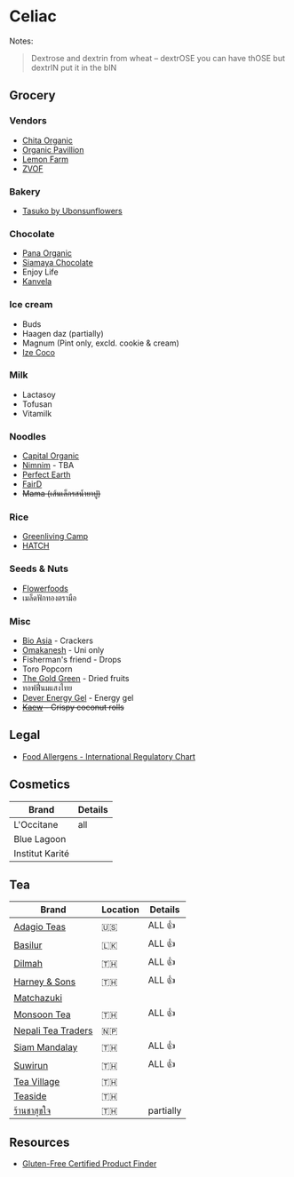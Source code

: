 # Celiac

Notes:

> Dextrose and dextrin from wheat – dextrOSE you can have thOSE but dextrIN put it in the bIN

## Grocery

### Vendors

- [Chita Organic](https://www.chitaorganicfood.co.th/category)
- [Organic Pavillion](https://shopee.co.th/organicpavilion)
- [Lemon Farm](https://www.lemonfarm.com/th/online-product.html)
- [ZVOF](https://www.facebook.com/ZvofCereal/)

### Bakery

- [Tasuko by Ubonsunflowers](https://www.tasukobyubonsunflower.com/)

### Chocolate

- [Pana Organic](https://pana-organic.com)
- [Siamaya Chocolate](https://siamayachocolate.com)
- Enjoy Life
- [Kanvela](https://www.kanvelachocolate.com/)

### Ice cream

- Buds
- Haagen daz (partially)
- Magnum (Pint only, excld. cookie & cream)
- [Ize Coco](http://www.izecoco.com/product.html)

### Milk

- Lactasoy
- Tofusan
- Vitamilk

### Noodles

- [Capital Organic](https://www.capital-organic.com/catalog.aspx)
- [Nimnim](https://www.nimnimnoodle.com) - TBA
- [Perfect Earth](https://perfectearthfoods.in.th/)
- [FairD](https://www.facebook.com/FairD.OrganicFairtrade/)
- ~~Mama (เส้นเล็กรสน้ำยาปู)~~

### Rice

- [Greenliving Camp](https://greenlivingcamp.com/shop/)
- [HATCH](https://www.facebook.com/hatchgoodies)

### Seeds & Nuts

- [Flowerfoods](https://www.flowerfoodth.com/category)
- เมล็ดฟักทองตรามือ

### Misc

- [Bio Asia](https://www.bioasia.co.th/pdf) - Crackers
- [Omakanesh](https://www.facebook.com/omakanesh/) - Uni only
- Fisherman's friend - Drops
- Toro Popcorn
- [The Gold Green](http://www.thegoldgreenthailand.com/#fruit) - Dried fruits
- ทอฟฟี่นมแสงไทย
- [Dever Energy Gel](https://deverenergygel.com/shop/) - Energy gel
- ~~[Kaew](https://www.kaew.co.th/product) - Crispy coconut rolls~~

## Legal

- [Food Allergens - International Regulatory Chart](https://farrp.unl.edu/IRChart)

## Cosmetics

| Brand           | Details |
| --------------- | ------- |
| L'Occitane      | all     |
| Blue Lagoon     |         |
| Institut Karité |         |

## Tea

| Brand                                                                        | Location | Details   |
| ---------------------------------------------------------------------------- | -------- | --------- |
| [Adagio Teas](https://www.adagio.com)                                        | 🇺🇸       | ALL 👍    |
| [Basilur](https://www.basilurtea.com/)                                       | 🇱🇰       | ALL 👍    |
| [Dilmah](https://shop.dilmahteathailand.com/en/)                             | 🇹🇭       | ALL 👍    |
| [Harney & Sons](https://harneyteasthailand.com)                              | 🇹🇭       | ALL 👍    |
| [Matchazuki](https://matchazuki.com)                                         |          |           |
| [Monsoon Tea](https://monsoontea.co.th)                                      | 🇹🇭       | ALL 👍    |
| [Nepali Tea Traders](https://www.nepaliteatraders.com/collections/black-tea) | 🇳🇵       |           |
| [Siam Mandalay](https://www.facebook.com/SiamMandalayHealthandWellness/)     | 🇹🇭       | ALL 👍    |
| [Suwirun](http://www.suwirunteashop.com/)                                    | 🇹🇭       | ALL 👍    |
| [Tea Village](https://tea-village.com)                                       | 🇹🇭       |           |
| [Teaside](https://tea-side.com/)                                             | 🇹🇭       |           |
| [ร้านชาสุขใจ](https://www.facebook.com/ChaSookJai)                           | 🇹🇭       | partially |

## Resources

- [Gluten-Free Certified Product Finder](https://gfco.org/product-directory/)
